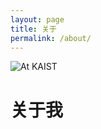 ```yaml
---
layout: page
title: 关于
permalink: /about/
---
```


<img src="{{ site.baseurl }}/assets/Logo.png" title="At KAIST" class="profile">

# 关于我


